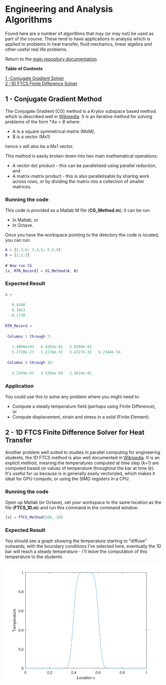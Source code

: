 # Engineering and Analysis Algorithms

Found here are a number of algorithms that may (or may not) be used as part of the course. These tend to have applications in analysis which is applied to problems in heat transfer, fluid mechanics, linear algebra and other useful real life problems.

Return to the [main repository documentation](./README.md).

**Table of Contents**

[1 -Conjugate Gradient Solver](#cg)  
[2 -1D FTCS Finite Difference Solver](#1dftcs)  


<a id="cg"></a>
## 1 - Conjugate Gradient Method

The Conjugate Gradient (CG) method is a Krylov subspace based method which is described well in [Wikipedia](https://en.wikipedia.org/wiki/Conjugate_gradient_method). It is an iterative method for solving problems of the form **Ax = B* where:

* A is a square symmetrical matrix (MxM),
* B is a vector (Mx1)

hence x will also be a Mx1 vector.

This method is easily broken down into two main mathematical operations:

* A vector dot product - this can be parallelised using parallel reduction, and
* A matrix-matrix product - this is also parallelisable by sharing work across rows, or by dividing the matrix into a collection of smaller matrices.

### Running the code

This code is provided as a Matlab M file (**CG_Method.m**); it can be run:
* In Matlab, or
* In Octave.

Once you have the workspace pointing to the directory the code is located, you can run:

```matlab
A = [2,3,6; 3,4,5; 6,5,9]
B = [1;2;3]

# Now run CG
[x, RTR_Record] = CG_Method(A, B)
```
### Expected Result

```matlab
x =

   0.4348
   0.3913
  -0.1739

RTR_Record =

 Columns 1 through 7:

   1.4000e+01   6.4202e-01   5.0399e-01
   5.2720e-27   3.2276e-32   2.4327e-32   6.2544e-54

 Columns 8 through 10:

   2.2369e-63   4.5284e-60   2.4616e-81
```

### Application

You could use this to solve any problem where you might need to:
* Compute a steady temperature field (perhaps using Finite Difference), or
* Compute displacement, strain and stress in a solid (Finite Element)

<a id="1dftcs"></a>
## 2 - 1D FTCS Finite Difference Solver for Heat Transfer

Another problem well suited to studies in parallel computing for engineering students, the 1D FTCS method is also well documented in [Wikipedia](https://en.wikipedia.org/wiki/FTCS_scheme). It is an explicit method, meaning the temperatures computed at time step (k+1) are computed based on values of temperature throughout the bar at time (k). It's useful for us because is is generally easily vectorized, which makes it ideal for GPU compute, or using the SIMD registers in a CPU.

### Running the code

Open up Matlab (or Octave), set your workspace to the same location as the file (**FTCS_1D.m**) and run this command in the command window:

```matlab
[x] = FTCS_Method(100, 10)
```

### Expected Result

You should see a graph showing the temperature starting to "diffuse" outwards; with the boundary conditions I've selected here, eventually the 1D bar will reach a steady temperature - I'll leave the computation of this temperature to the students.

![image](./A_2_FTCS_Method/1D_FTCS_Tempreature.png)